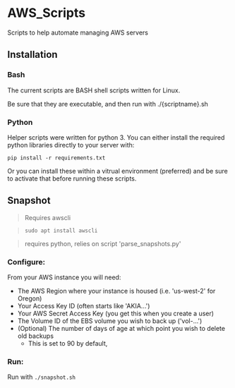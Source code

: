# AWS_Scripts
Scripts to help automate managing AWS servers


## Installation
### Bash
The current scripts are BASH shell scripts written for Linux.

Be sure that they are executable, and then run with ./{scriptname}.sh

### Python
Helper scripts were written for python 3.
You can either install the required python libraries directly to your server with:

`pip install -r requirements.txt`

Or you can install these within a vitrual environment (preferred) and be sure to activate that before running these scripts.


## Snapshot
 > Requires awscli
 
 > `sudo apt install awscli`
 
 > requires python, relies on script 'parse_snapshots.py'

### Configure:
From your AWS instance you will need:
 * The AWS Region where your instance is housed (i.e. 'us-west-2' for Oregon)
 * Your Access Key ID (often starts like 'AKIA...')
 * Your AWS Secret Access Key (you get this when you create a user)
 * The Volume ID of the EBS volume you wish to back up ('vol-...')
 * (Optional) The number of days of age at which point you wish to delete old backups
    * This is set to 90 by default,

### Run:
Run with `./snapshot.sh`
